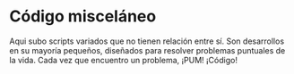 # Código misceláneo

Aqui subo scripts variados que no tienen relación entre sí. 
Son desarrollos en su mayoría pequeños, diseñados para resolver problemas puntuales de la vida.
Cada vez que encuentro un problema, ¡PUM! ¡Código!
